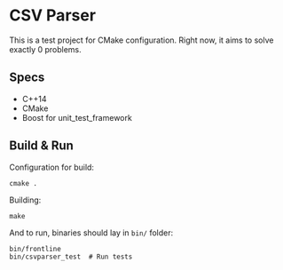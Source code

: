 # CSV Parser

This is a test project for CMake configuration. Right now, it aims to solve exactly 0 problems.


## Specs
- C++14
- CMake
- Boost for unit_test_framework

## Build & Run
Configuration for build:
```
cmake .
```

Building:
```
make
```

And to run, binaries should lay in `bin/` folder:
```
bin/frontline
bin/csvparser_test  # Run tests
```
